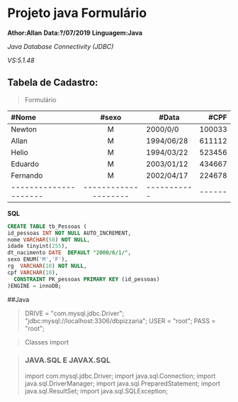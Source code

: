 # Projeto java Formulário
**Athor:Allan**
**Data:?/07/2019**
**Linguagem:Java**

*Java Database
Connectivity (JDBC)*

 *VS:5.1.48* 

 ## Tabela de Cadastro:

> Formulário

|#Nome                |      #sexo         | #Data     | #CPF |      
|:--------------------|:------------------:|-----------|-----:|
|Newton               |        M           |2000/0/0   |100033|
|Allan                |        M           |1994/06/28 |611112|
|Helio                |        M           |1994/03/22 |523456|
|Eduardo              |        M           |2003/01/12 |434667|
|Fernando             |        M           |2002/04/17 |224678|
|---------------------|--------------------|-----------|------|


**SQL**

```sql
CREATE TABLE tb_Pessoas (
id_pessoas INT NOT NULL AUTO_INCREMENT,
nome VARCHAR(50) NOT NULL,
idade tinyint(255),
dt_nacimento DATE  DEFAULT "2000/6/1/",
sexo ENUM('M','F'),
rg  VARCHAR(10) NOT NULL,
cpf VARCHAR(10),
  CONSTRAINT PK_pessoas PRIMARY KEY (id_pessoas)
)ENGINE = innoDB;
```
##Java

  >  DRIVE = "com.mysql.jdbc.Driver";
  > "jdbc:mysql://localhost:3306/dbpizzaria";
  >  USER = "root";
  >  PASS = "root";
  
> Classes import

> ### JAVA.SQL E JAVAX.SQL
> import com.mysql.jdbc.Driver;
> import java.sql.Connection;
> import java.sql.DriverManager;
> import java.sql.PreparedStatement;
> import java.sql.ResultSet;
> import java.sql.SQLException;



